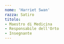```yaml
---
nome: 'Harriet Swan'
razza: Satiro
titolo:
- Maestro di Medicina
- Responsabile dell'Orto
- Insegnante
---
```


